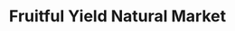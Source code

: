 ---
title: "Fruitful Yield Natural Market"
url: /south-elgin/fruitful-yield-natural-market/
shop: Supermarkt
---